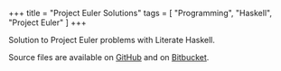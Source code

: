 +++
title     = "Project Euler Solutions"
tags      = [ "Programming", "Haskell", "Project Euler" ]
+++

Solution to Project Euler problems with Literate Haskell.

<!--more-->
Source files are available on
[GitHub](https://github.com/maurotrb/mt-euler "mt-euler on github")
and on
[Bitbucket](https://bitbucket.org/maurotrb/mt-euler "mt-euler on bitbucket").
